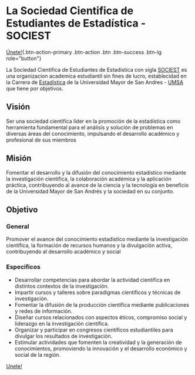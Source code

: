 # La Sociedad Cientifica de Estudiantes de Estadística - SOCIEST

[Únete!](https://forms.gle/YDZCM5fZ87YDewPD9){.btn-action-primary .btn-action .btn .btn-success .btn-lg role="button"}

La Sociedad Cientifica de Estudiantes de Estadística con sigla [SOCIEST](https://sociest.org) es una organizacion academica estudiantil sin fines de lucro, establecidad en la Carrera de [Estadística](https://estadistica.umsa.bo) de la Universidad Mayor de San Andres - [UMSA](https://umsa.bo) que tiene por objetivos.
## Visión
Ser una sociedad científica líder en la promoción de la estadística como herramienta fundamental para el análisis y solución de problemas en diversas áreas del conocimiento, impulsando el desarrollo académico y profesional de sus miembros

## Misión
Fomentar el desarrollo y la difusión del conocimiento estadístico mediante la investigación científica, la colaboración académica y la aplicación práctica, contribuyendo al avance de la ciencia y la tecnología en beneficio de la Universidad Mayor de San Andrés y la sociedad en su conjunto.

## Objetivo
### General
Promover el avance del conocimiento estadístico mediante la investigación científica, la formación de recursos humanos y la divulgación activa, contribuyendo al desarrollo académico y social

### Especificos
- Desarrollar competencias para abordar la actividad científica en distintos contextos de la investigación.
- Impartir cursos y talleres sobre paradigmas científicos y técnicas de investigación.
- Fomentar la difusión de la producción científica mediante publicaciones y redes de información.
- Diseñar cursos relacionados con aspectos éticos, compromiso social y liderazgo en la investigación científica.
- Organizar y participar en congresos científicos estudiantiles para divulgar los resultados de investigación.
- Estimular actividades que fomenten la creatividad y la generación de conocimientos, promoviendo la innovación y el desarrollo económico y social de la región.


[Unete!](https://forms.gle/YDZCM5fZ87YDewPD9)
